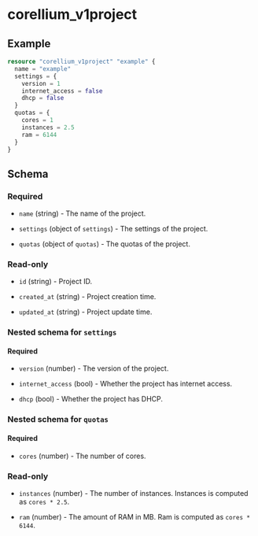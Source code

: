 # corellium_v1project

## Example

```terraform
resource "corellium_v1project" "example" {
  name = "example"
  settings = {
    version = 1
    internet_access = false 
    dhcp = false
  }
  quotas = {
    cores = 1
    instances = 2.5
    ram = 6144
  }
}
```

## Schema

### Required

- `name` (string) - The name of the project.

- `settings` (object of `settings`) - The settings of the project.

- `quotas` (object of `quotas`) - The quotas of the project.

### Read-only

- `id` (string) - Project ID.

- `created_at` (string) - Project creation time.

- `updated_at` (string) - Project update time.


### Nested schema for `settings`

#### Required

- `version` (number) - The version of the project.

- `internet_access` (bool) - Whether the project has internet access.

- `dhcp` (bool) - Whether the project has DHCP.

### Nested schema for `quotas`

#### Required

- `cores` (number) - The number of cores.

### Read-only

- `instances` (number) - The number of instances. Instances is computed as `cores * 2.5`.

- `ram` (number) - The amount of RAM in MB. Ram is computed as `cores * 6144`.
